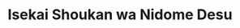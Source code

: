 --- 
title: "Isekai Shoukan wa Nidome Desu"
publishdate: "2019-4-23T16:48:46+02:00"
src: "https://365manga.net/manga/isekai-shoukan-wa-nidome-desu"
image: "https://data.365manga.net/images/thumbnails/19839-isekai-shoukan-wa-nidome-desu.jpg"
description: "There was once a man who was summoned to another world, and saved it. Of course, he became too popular there, and turned into an isekai-normie. However, that man fell into a 'trap', and was forcibly returned to his original world. Moreover, he had to start over as a baby! This is the story of the way-too-fantastic ex-hero who lived as a gloomy high-schooler, as he gets summoned once again…"
---